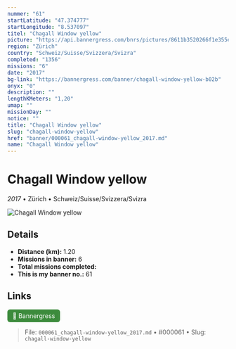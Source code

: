 ```yaml
---
nummer: "61"
startLatitude: "47.374777"
startLongitude: "8.537097"
titel: "Chagall Window yellow"
picture: "https://api.bannergress.com/bnrs/pictures/8611b3520266f1e355ead4be0fa96bec"
region: "Zürich"
country: "Schweiz/Suisse/Svizzera/Svizra"
completed: "1356"
missions: "6"
date: "2017"
bg-link: "https://bannergress.com/banner/chagall-window-yellow-b02b"
onyx: "0"
description: ""
lengthKMeters: "1,20"
umap: ""
missionDay: ""
notice: ""
title: "Chagall Window yellow"
slug: "chagall-window-yellow"
href: "banner/000061_chagall-window-yellow_2017.md"
name: "Chagall Window yellow"
---
```

# Chagall Window yellow

*2017* • Zürich • Schweiz/Suisse/Svizzera/Svizra

![Chagall Window yellow](https://api.bannergress.com/bnrs/pictures/8611b3520266f1e355ead4be0fa96bec)



## Details
- **Distance (km):** 1.20
- **Missions in banner:** 6
- **Total missions completed:** 
- **This is my banner no.:** 61





## Links
<a href="https://bannergress.com/banner/chagall-window-yellow-b02b" target="_blank" style="display:inline-block;margin-right:8px;padding:6px 12px;background:#3c8b3c;color:#fff;text-decoration:none;border-radius:6px;">🔗 Bannergress</a>



> File: `000061_chagall-window-yellow_2017.md` • #000061 • Slug: `chagall-window-yellow`
